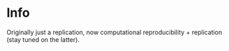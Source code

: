 # Info
Originally just a replication, now computational reproducibility + replication (stay tuned on the latter).
